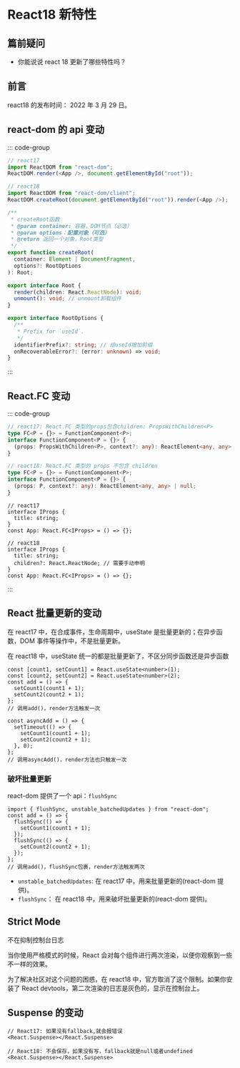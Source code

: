 # React18 新特性

## 篇前疑问

- 你能说说 react 18 更新了哪些特性吗？

## 前言

react18 的发布时间： 2022 年 3 月 29 日。

## react-dom 的 api 变动

::: code-group

```ts [createRoot]
// react17
import ReactDOM from "react-dom";
ReactDOM.render(<App />, document.getElementById("root"));

// react18
import ReactDOM from "react-dom/client";
ReactDOM.createRoot(document.getElementById("root")).render(<App />);
```

```ts [类型分析]
/**
 * createRoot函数
 * @param container: 容器，DOM节点（必选）
 * @param options：配置对象（可选）
 * @return 返回一个对象，Root类型
 */
export function createRoot(
  container: Element | DocumentFragment,
  options?: RootOptions
): Root;

export interface Root {
  render(children: React.ReactNode): void;
  unmount(): void; // unmount卸载组件
}

export interface RootOptions {
  /**
   * Prefix for `useId`.
   */
  identifierPrefix?: string; // 给useId增加前缀
  onRecoverableError?: (error: unknown) => void;
}
```

:::

## React.FC 变动

::: code-group

```ts [类型分析]
// react17: React.FC 类型的props包含children: PropsWithChildren<P>
type FC<P = {}> = FunctionComponent<P>;
interface FunctionComponent<P = {}> {
  (props: PropsWithChildren<P>, context?: any): ReactElement<any, any> | null;
}

// react18: React.FC 类型的 props 不包含 children
type FC<P = {}> = FunctionComponent<P>;
interface FunctionComponent<P = {}> {
  (props: P, context?: any): ReactElement<any, any> | null;
}
```

```tsx [App.tsx]
// react17
interface IProps {
  title: string;
}
const App: React.FC<IProps> = () => {};

// react18
interface IProps {
  title: string;
  children?: React.ReactNode; // 需要手动申明
}
const App: React.FC<IProps> = () => {};
```

:::

## React 批量更新的变动

在 react17 中，在合成事件，生命周期中，useState 是批量更新的；在异步函数，DOM 事件等操作中，不是批量更新。

在 react18 中，useState 统一的都是批量更新了，不区分同步函数还是异步函数

```tsx
const [count1, setCount1] = React.useState<number>(1);
const [count2, setCount2] = React.useState<number>(2);
const add = () => {
  setCount1(count1 + 1);
  setCount2(count2 + 1);
};
// 调用add()，render方法触发一次

const asyncAdd = () => {
  setTimeout(() => {
    setCount1(count1 + 1);
    setCount2(count2 + 1);
  }, 0);
};
// 调用asyncAdd()，render方法也只触发一次
```

### 破坏批量更新

react-dom 提供了一个 api：`flushSync`

```tsx
import { flushSync, unstable_batchedUpdates } from "react-dom";
const add = () => {
  flushSync(() => {
    setCount1(count1 + 1);
  });
  flushSync(() => {
    setCount2(count2 + 1);
  });
};
// 调用add()，flushSync包裹，render方法触发两次
```

- `unstable_batchedUpdates`: 在 react17 中，用来批量更新的(react-dom 提供)。
- `flushSync`： 在 react18 中，用来破坏批量更新的(react-dom 提供)。

## Strict Mode

不在抑制控制台日志

当你使用严格模式的时候，React 会对每个组件进行两次渲染，以便你观察到一些不一样的效果。

为了解决社区对这个问题的困惑，在 react18 中，官方取消了这个限制。如果你安装了 React devtools，第二次渲染的日志是灰色的，显示在控制台上。

## Suspense 的变动

```tsx
// React17: 如果没有fallback,就会报错误
<React.Suspense></React.Suspense>

// React18: 不会保存，如果没有写，fallback就是null或者undefined
<React.Suspense></React.Suspense>
```
